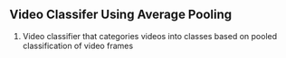 ## Video Classifer Using Average Pooling

1. Video classifier that categories videos into classes based on pooled classification of video frames